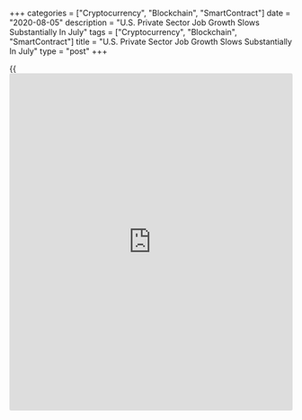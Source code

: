 +++
categories = ["Cryptocurrency", "Blockchain", "SmartContract"]
date = "2020-08-05"
description = "U.S. Private Sector Job Growth Slows Substantially In July"
tags = ["Cryptocurrency", "Blockchain", "SmartContract"]
title = "U.S. Private Sector Job Growth Slows Substantially In July"
type = "post"
+++

{{<iframe id="large-banner" src="https://www.bounty.group/#slide=1.0" width="100%" height="600" scrolling="no" style="border: 0px solid rgb(216, 221, 230); border-radius: 3px;">}}

Private sector job growth in the U.S. showed a substantial slowdown in
the month of July, according to a report released by payroll processor
ADP on Wednesday.

ADP said private sector employment rose by 167,000 jobs in July after
soaring by an upwardly revised 4.314 million jobs in June.

Economists had expected employment to surge up by another 1.5 million
jobs compared to the 2.369 million job spike originally reported for the
previous month.

"The labor market recovery slowed in the month of July," said Ahu
Yildirmaz, vice president and co-head of the ADP Research Institute. "We
have seen the slowdown impact businesses across all sizes and sectors."

The relatively modest increase in private sector employment came as
employment in the service-providing sector climb by 166,000 jobs.

Meanwhile, the report said employment in the goods-producing sector
inched up by just 1,000 jobs, as an uptick in manufacturing jobs was
largely offset by a drop in construction jobs.

Chris Low, Chief Economist at FHN Financial, said the modest increase in
goods-producing jobs suggests "COVID outbreaks in factories and
processing plants were a bigger problem than COVID in the general
population preventing people from visiting bars and restaurants."

"Frankly, we're not sure if that's good [news](https://www.letsplayfx.com/blog/forex-news-website/), bad [news](https://www.letsplayfx.com/blog/forex-news-website/) or just [news](https://www.letsplayfx.com/blog/forex-news-website/),"
Low added. "From an economic standpoint, probably good as long as goods
producers find ways to make the workplace safe, because it implies the
service [economy][1] is more resilient than it appeared."

ADP also said employment at large businesses increased by 129,000 jobs
and small businesses added 63,000 jobs, while employment at mid-sized
businesses fell by 25,000 jobs.

On Friday, the Labor Department is scheduled to release its more closely
watched monthly jobs report for July, which excludes both public and
private sector jobs.

Economists currently expected employment to jump by about 1.6 million
jobs in July after spiking by 4.8 million jobs in June. The unemployment
rate is expected to dip to 10.5 percent from 11.1 percent.

For comments and feedback [contact](https://www.playgroundfx.com/contact/): editorial@rtt[news](https://www.letsplayfx.com/blog/forex-news-website/).com

[Forex News][2]

   1. www.rtt[news](https://www.letsplayfx.com/blog/forex-news-website/).com/Content/EconomicNews.aspx
   2. www.rtt[news](https://www.letsplayfx.com/blog/forex-news-website/).com/Content/Forex.aspx
